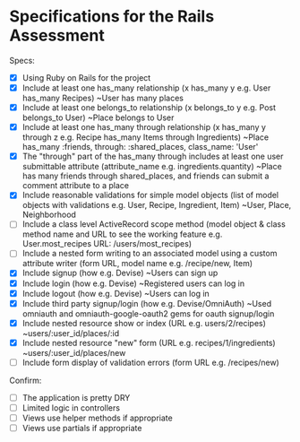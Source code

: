 # Specifications for the Rails Assessment

Specs:
- [x] Using Ruby on Rails for the project
- [x] Include at least one has_many relationship (x has_many y e.g. User has_many Recipes) 
  ~User has many places
- [x] Include at least one belongs_to relationship (x belongs_to y e.g. Post belongs_to User)
  ~Place belongs to User
- [x] Include at least one has_many through relationship (x has_many y through z e.g. Recipe has_many Items through Ingredients)
  ~Place has_many :friends, through: :shared_places, class_name: 'User'
- [x] The "through" part of the has_many through includes at least one user submittable attribute (attribute_name e.g. ingredients.quantity)
  ~Place has many friends through shared_places, and friends can submit a comment attribute to a place
- [x] Include reasonable validations for simple model objects (list of model objects with validations e.g. User, Recipe, Ingredient, Item)
  ~User, Place, Neighborhood
- [ ] Include a class level ActiveRecord scope method (model object & class method name and URL to see the working feature e.g. User.most_recipes URL: /users/most_recipes)
- [ ] Include a nested form writing to an associated model using a custom attribute writer (form URL, model name e.g. /recipe/new, Item)
- [x] Include signup (how e.g. Devise)
  ~Users can sign up
- [x] Include login (how e.g. Devise)
  ~Registered users can log in
- [x] Include logout (how e.g. Devise)
  ~Users can log in
- [x] Include third party signup/login (how e.g. Devise/OmniAuth)
  ~Used omniauth and omniauth-google-oauth2 gems for oauth signup/login
- [x] Include nested resource show or index (URL e.g. users/2/recipes)
  ~users/:user_id/places/:id
- [x] Include nested resource "new" form (URL e.g. recipes/1/ingredients)
  ~users/:user_id/places/new
- [ ] Include form display of validation errors (form URL e.g. /recipes/new)

Confirm:
- [ ] The application is pretty DRY
- [ ] Limited logic in controllers
- [ ] Views use helper methods if appropriate
- [ ] Views use partials if appropriate